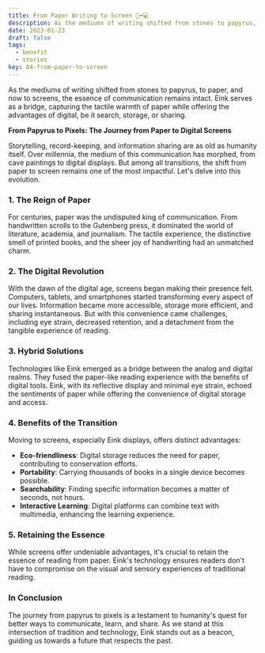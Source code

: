 ```yaml
---
title: From Paper Writing to Screen 📜➡️💻
description: As the mediums of writing shifted from stones to papyrus, to paper, and now to screens, the essence of communication remains intact. Eink serves as a bridge, capturing the tactile warmth of paper while offering the advantages of digital, be it search, storage, or sharing.
date: 2023-01-23
draft: false
tags:
  - benefit
  - stories
key: 04-from-paper-to-screen
---
```

As the mediums of writing shifted from stones to papyrus, to paper, and now to screens, the essence of communication remains intact. Eink serves as a bridge, capturing the tactile warmth of paper while offering the advantages of digital, be it search, storage, or sharing.

**From Papyrus to Pixels: The Journey from Paper to Digital Screens**

Storytelling, record-keeping, and information sharing are as old as humanity itself. Over millennia, the medium of this communication has morphed, from cave paintings to digital displays. But among all transitions, the shift from paper to screen remains one of the most impactful. Let's delve into this evolution.

### 1. **The Reign of Paper**

For centuries, paper was the undisputed king of communication. From handwritten scrolls to the Gutenberg press, it dominated the world of literature, academia, and journalism. The tactile experience, the distinctive smell of printed books, and the sheer joy of handwriting had an unmatched charm.

### 2. **The Digital Revolution**

With the dawn of the digital age, screens began making their presence felt. Computers, tablets, and smartphones started transforming every aspect of our lives. Information became more accessible, storage more efficient, and sharing instantaneous. But with this convenience came challenges, including eye strain, decreased retention, and a detachment from the tangible experience of reading.

### 3. **Hybrid Solutions**

Technologies like Eink emerged as a bridge between the analog and digital realms. They fused the paper-like reading experience with the benefits of digital tools. Eink, with its reflective display and minimal eye strain, echoed the sentiments of paper while offering the convenience of digital storage and access.

### 4. **Benefits of the Transition**

Moving to screens, especially Eink displays, offers distinct advantages:
- **Eco-friendliness**: Digital storage reduces the need for paper, contributing to conservation efforts.
- **Portability**: Carrying thousands of books in a single device becomes possible.
- **Searchability**: Finding specific information becomes a matter of seconds, not hours.
- **Interactive Learning**: Digital platforms can combine text with multimedia, enhancing the learning experience.

### 5. **Retaining the Essence**

While screens offer undeniable advantages, it's crucial to retain the essence of reading from paper. Eink's technology ensures readers don't have to compromise on the visual and sensory experiences of traditional reading.

### In Conclusion

The journey from papyrus to pixels is a testament to humanity's quest for better ways to communicate, learn, and share. As we stand at this intersection of tradition and technology, Eink stands out as a beacon, guiding us towards a future that respects the past.
